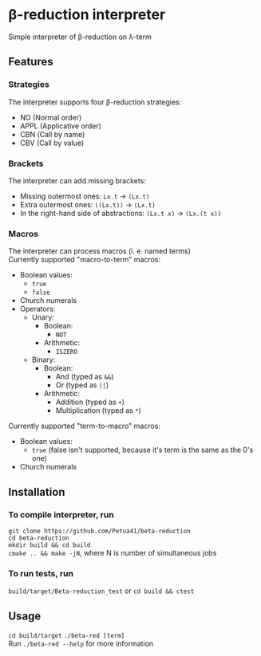 # β-reduction interpreter

Simple interpreter of β-reduction on λ-term

## Features

### Strategies

The interpreter supports four β-reduction strategies:
* NO (Normal order)
* APPL (Applicative order)
* CBN (Call by name)
* CBV (Call by value)

### Brackets

The interpreter can add missing brackets:
* Missing outermost ones: `Lx.t` -> `(Lx.t)`
* Extra outermost ones: `((Lx.t))` -> `(Lx.t)`
* In the right-hand side of abstractions: `(Lx.t x)` -> `(Lx.(t x))`

### Macros

The interpreter can process macros (i. e. named terms) \
Currently supported "macro-to-term" macros:
- Boolean values:
    - `true`
    - `false`
- Church numerals
- Operators:
    - Unary:
        - Boolean:
            - `NOT`
        - Arithmetic:
            - `ISZERO`
    - Binary:
        - Boolean:
            - And (typed as `&&`)
            - Or (typed as `||`)
        - Arithmetic:
            - Addition (typed as `+`)
            - Multiplication (typed as `*`)

Currently supported "term-to-macro" macros:
- Boolean values:
    - `true` (false isn't supported, because it's term is the same as the 0's one)
- Church numerals

## Installation

### To compile interpreter, run  
`git clone https://github.com/Petua41/beta-reduction` \
`cd beta-reduction` \
`mkdir build && cd build` \
`cmake .. && make -jN`, where N is number of simultaneous jobs

### To run tests, run
`build/target/Beta-reduction_test` or `cd build && ctest`

## Usage

`cd build/target`
`./beta-red [term]` \
Run `./beta-red --help` for more information
